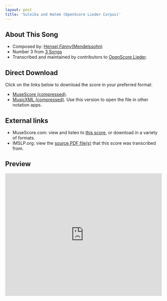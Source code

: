 ```yaml
---
layout: post
title: 'Suleika und Hatem (OpenScore Lieder Corpus)'
---
```


## About This Song

- Composed by: [Hensel,_Fanny_(Mendelssohn)](https://fourscoreandmore.org/openscore/lieder/Hensel,_Fanny_(Mendelssohn))
- Number 3 from [3 Songs](https://fourscoreandmore.org/openscore/lieder/Hensel,_Fanny_(Mendelssohn)/3_Songs)
- Transcribed and maintained by contributors to [OpenScore Lieder].

[OpenScore Lieder]: https://musescore.com/openscore-lieder-corpus

## Direct Download

Click on the links below to download the score in your preferred format:
- [MuseScore (compressed)](https://github.com/openscore/lieder/blob/main/scores/Hensel,_Fanny_(Mendelssohn)/3_Songs/3_Suleika_und_Hatem/lc6022146.mscz?raw=true).
- [MusicXML (compressed)](https://github.com/openscore/lieder/blob/main/scores/Hensel,_Fanny_(Mendelssohn)/3_Songs/3_Suleika_und_Hatem/lc6022146.mxl?raw=true). Use this version to open the file in other notation apps.

## External links

- MuseScore.com: view and listen to [this score][MuseScore], or download in a variety of formats.
- IMSLP.org: view the [source PDF file(s)][IMSLP] that this score was transcribed from.

[MuseScore]: https://musescore.com/score/6022146
[IMSLP]: https://imslp.org/wiki/Special:ReverseLookup/28641

## Preview

<iframe width="100%" height="394" src="https://musescore.com/openscore-lieder-corpus/scores/6022146/embed" frameborder="0" allowfullscreen allow="autoplay; fullscreen"></iframe>
